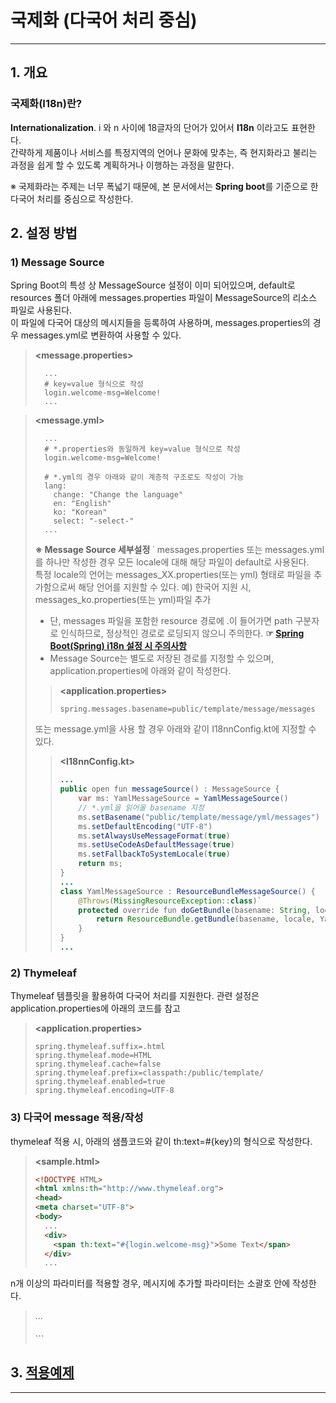 # 국제화 (다국어 처리 중심)
---
## 1. 개요
### 국제화(I18n)란?
**Internationalization**. i 와 n 사이에 18글자의 단어가 있어서 **I18n** 이라고도 표현한다.  
간략하게 제품이나 서비스를 특정지역의 언어나 문화에 맞추는, 즉 현지화라고 불리는 과정을 쉽게 할 수 있도록 계획하거나 이행하는 과정을 말한다.  

※ 국제화라는 주제는 너무 폭넓기 때문에, 본 문서에서는 **Spring boot**를 기준으로 한 다국어 처리를 중심으로 작성한다.  
 >> 

## 2. 설정 방법  
### 1) Message Source  
Spring Boot의 특성 상 MessageSource 설정이 이미 되어있으며, default로 resources 폴더 아래에 messages.properties 파일이 MessageSource의 리소스 파일로 사용된다.  
이 파일에 다국어 대상의 메시지들을 등록하여 사용하며, messages.properties의 경우 messages.yml로 변환하여 사용할 수 있다.  
> **<message.properties>**  
> ```properties
>   ...
>   # key=value 형식으로 작성
>   login.welcome-msg=Welcome!
>   ...
> ```  

> **<message.yml>**  
> ```properties
>   ...
>   # *.properties와 동일하게 key=value 형식으로 작성
>   login.welcome-msg=Welcome!
>   
>   # *.yml의 경우 아래와 같이 계층적 구조로도 작성이 가능
>   lang:
>     change: "Change the language"
>     en: "English"
>     ko: "Korean"
>     select: "-select-"
>   ...
> ```  
> 
> **※ Message Source 세부설정**
> ˙ messages.properties 또는 messages.yml를 하나만 작성한 경우 모든 locale에 대해 해당 파일이 default로 사용된다.  
> 특정 locale의 언어는 messages_XX.properties(또는 yml) 형태로 파일을 추가함으로써 해당 언어를 지원할 수 있다.
> 예) 한국어 지원 시, messages_ko.properties(또는 yml)파일 추가
> - 단, messages 파일을 포함한 resource 경로에 .이 들어가면 path 구분자로 인식하므로, 정상적인 경로로 로딩되지 않으니 주의한다.
  **☞  [Spring Boot(Spring) i18n 설정 시 주의사항](https://blog.hkwon.me/spring-boot-spring-i18n-configuration/)**
> - Message Source는  별도로 저장된 경로를 지정할 수 있으며, application.properties에 아래와 같이 작성한다.
>> **<application.properties>**  
>> ```
>> spring.messages.basename=public/template/message/messages
>> ```
> 또는 message.yml을 사용 할 경우 아래와 같이 I18nnConfig.kt에 지정할 수 있다.  
>> **<I18nnConfig.kt>**  
>> ```java
>> ...
>> public open fun messageSource() : MessageSource {
>>     var ms: YamlMessageSource = YamlMessageSource()
>>     // *.yml을 읽어올 basename 지정
>>     ms.setBasename("public/template/message/yml/messages")
>>     ms.setDefaultEncoding("UTF-8")
>>     ms.setAlwaysUseMessageFormat(true)
>>     ms.setUseCodeAsDefaultMessage(true)
>>     ms.setFallbackToSystemLocale(true)
>>     return ms;
>> }
>> ...
>> class YamlMessageSource : ResourceBundleMessageSource() {
>>     @Throws(MissingResourceException::class)`
>>     protected override fun doGetBundle(basename: String, locale: Locale) : ResourceBundle {
>>         return ResourceBundle.getBundle(basename, locale, YamlResourceBundle.Control.INSTANCE)
>>     }
>> }
>> ...
>> ```
  
### 2) Thymeleaf  
Thymeleaf 템플릿을 활용하여 다국어 처리를 지원한다. 관련 설정은 application.properties에 아래의 코드를 참고
> **<application.properties>**  
> ```
> spring.thymeleaf.suffix=.html
> spring.thymeleaf.mode=HTML
> spring.thymeleaf.cache=false
> spring.thymeleaf.prefix=classpath:/public/template/
> spring.thymeleaf.enabled=true
> spring.thymeleaf.encoding=UTF-8
> ```
  
### 3) 다국어 message 적용/작성
thymeleaf 적용 시, 아래의 샘플코드와 같이 th:text=#{key}의 형식으로 작성한다.
> **<sample.html>** 
> ```html
> <!DOCTYPE HTML>
> <html xmlns:th="http://www.thymeleaf.org">
> <head>
> <meta charset="UTF-8">
> <body>
>   ...
>   <div>
>     <span th:text="#{login.welcome-msg}">Some Text</span>
>   </div>
>   ...
n개 이상의 파라미터를 적용할 경우, 메시지에 추가할 파라미터는 소괄호 안에 작성한다.
>   ...
>   <h4 th:text="#{test.msg1(#{test.first})}"></h4>
>   <h4 th:text="#{test.msg2(#{test.one}, #{test.first})}"></h4>
> </body>
> </html>
> ```
## 3. [적용예제](http://localhost:8080/template/i18nTest)  
---